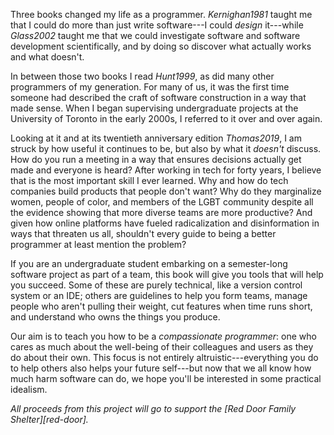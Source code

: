 Three books changed my life as a programmer. <cite>Kernighan1981</cite> taught
me that I could do more than just write software---I could *design* it---while
<cite>Glass2002</cite> taught me that we could investigate software and software
development scientifically, and by doing so discover what actually works and
what doesn't.

In between those two books I read <cite>Hunt1999</cite>, as did many other
programmers of my generation. For many of us, it was the first time someone had
described the craft of software construction in a way that made sense. When I
began supervising undergraduate projects at the University of Toronto in the
early 2000s, I referred to it over and over again.

Looking at it and at its twentieth anniversary edition <cite>Thomas2019</cite>,
I am struck by how useful it continues to be, but also by what it *doesn't*
discuss.  How do you run a meeting in a way that ensures decisions actually get
made and everyone is heard?  After working in tech for forty years, I believe
that is the most important skill I ever learned.  Why and how do tech companies
build products that people don't want? Why do they marginalize women, people of
color, and members of the LGBT community despite all the evidence showing that
more diverse teams are more productive?  And given how online platforms have
fueled radicalization and disinformation in ways that threaten us all, shouldn't
every guide to being a better programmer at least mention the problem?

If you are an undergraduate student embarking on a semester-long software
project as part of a team, this book will give you tools that will help you
succeed.  Some of these are purely technical, like a version control system or
an IDE; others are guidelines to help you form teams, manage people who aren't
pulling their weight, cut features when time runs short, and understand who owns
the things you produce.

Our aim is to teach you how to be a *compassionate programmer*: one who cares as
much about the well-being of their colleagues and users as they do about their
own.  This focus is not entirely altruistic---everything you do to help others
also helps your future self---but now that we all know how much harm software
can do, we hope you'll be interested in some practical idealism.

<div class="centered" markdown="1">

*All proceeds from this project will go to support the [Red Door Family Shelter][red-door].*

</div>
